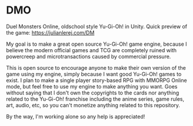 # DMO
Duel Monsters Online, oldschool style Yu-Gi-Oh! in Unity. Quick preview of the game: https://julianlerej.com/DM

My goal is to make a great open source Yu-Gi-Oh! game engine, because I believe the modern official games and TCG are completely ruined with powercreep and microtransactions caused by commercial pressure.

This is open source to encourage anyone to make their own version of the game using my engine, simply because I want good Yu-Gi-Oh! games to exist.
I plan to make a single player story-based RPG with MMORPG Online mode, but feel free to use my engine to make anything you want. Goes without saying that I don't own the copyrights to the cards nor anything related to the Yu-Gi-Oh! franchise including the anime series, game rules, art, audio, etc, so you can't monetize anything related to this repository.

By the way, I'm working alone so any help is appreciated!
